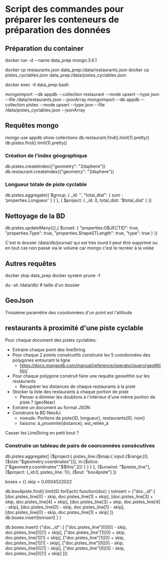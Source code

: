 # Script des commandes pour préparer les conteneurs de préparation des données

## Préparation du container

docker run -d --name data_prep mongo:3.6.1

docker cp restaurants.json data_prep:/data/restaurants.json
docker cp pistes_cyclables.json data_prep:/data/pistes_cyclables.json

docker exec -it data_prep bash

mongoimport --db appdb --collection restaurant --mode upsert --type json --file /data/restaurants.json --jsonArray
mongoimport --db appdb --collection pistes --mode upsert --type json --file /data/pistes_cyclables.json --jsonArray

## Requêtes mongo

mongo
use appdb
show collections
db.restaurant.find().limit(1).pretty()
db.pistes.find().limit(1).pretty()

### Création de l'index géographique

db.pistes.createIndex({"geometry": "2dsphere"})
db.restaurant.createIndex({"geometry": "2dsphere"})

### Longueur totale de piste cyclable

db.pistes.aggregate({
    $group: {
        _id: '',
        "total_dist": { $sum: '$properties.Longueur' }
    }
 }, {
    $project: {
        _id: 0,
        total_dist: '$total_dist'
    }
})

## Nettoyage de la BD

db.pistes.updateMany({},{
    $unset: {
        "properties.OBJECTID": true,
        "properties.Type": true,
        "properties.ShapeSTLength": true,
        "type": true
    }
})

C'est le dossier /data/db/journal/ qui est très lourd
il peut être supprimé ou en tout cas non passé via le volume car mongo c'est le recréer à la volée

## Autres requêtes

docker stop data_prep
docker system prune -f

du -sh /data/db/    # taille d'un dossier

## GeoJson

Troisième paramètre des coordonnées d'un point est l'altitude

## restaurants à proximité d'une piste cyclable

Pour chaque document des pistes cyclables:

* Extraire chaque point des lineString
* Pour chaque 2 points consécutifs construire les 5 coordonnées des polygones entourant la ligne
  * <https://docs.mongodb.com/manual/reference/operator/query/geoWithin/>
* Pour chaque polygone construit faire une requête geowithin sur les restaurants
  * Récupérer les distances de chaque restaurants à la piste
* Stocker la liste des restaurants à chaque portion de piste
  * Penser à éliminer les doublons à l'intérieur d'une même portion de piste ? (geoNear)
* Extraire un document au format JSON
* Construire la BD Neo4J
  * noeuds: Portions de piste{ID, longueur}, restaurants{ID, nom}
  * liaisons: à_proximité{distance}, est_reliée_à

Casser les LineString en petit bout ?

### Construire un tableau de pairs de coorconnées consécutives

db.pistes.aggregate([
    {$project:{
        pistes_line:{$map:{
            input:{$range:[0,{$size:"$geometry.coordinates"}]},
            in:{$slice:["$geometry.coordinates","$$this",2]}
                }
            }
        }
    },
    {$unwind: "$pistes_line"},
    {$project: {_id:0, pistes_line: 1}},
    {$out: "box4piste"}
])

boxes = {}
skip = 0.0004522022

db.box4piste.find().limit(5).forEach(
    function(doc) {
        toinsert = {"doc._id":[
                [doc.pistes_line[0] - skip, doc.pistes_line[1] + skip],
                [doc.pistes_line[3] + skip, doc.pistes_line[4] + skip],
                [doc.pistes_line[3] + skip, doc.pistes_line[4] - skip],
                [doc.pistes_line[0] - skip, doc.pistes_line[1] - skip],
                [doc.pistes_line[0] - skip, doc.pistes_line[1] + skip]
            ]}
        db.boxes.insert(toinsert)
    }
)

db.boxes.insert( {"doc._id": [
                ["doc.pistes_line"[0][0] - skip, doc.pistes_line[0][1] + skip],
                ["doc.pistes_line"[1][0] + skip, doc.pistes_line[1][1] + skip],
                ["doc.pistes_line"[1][0] + skip, doc.pistes_line[1][1] - skip],
                ["doc.pistes_line"[0][0] - skip, doc.pistes_line[0][1] - skip],
                ["doc.pistes_line"[0][0] - skip, doc.pistes_line[0][1] + skip]
            ]})
